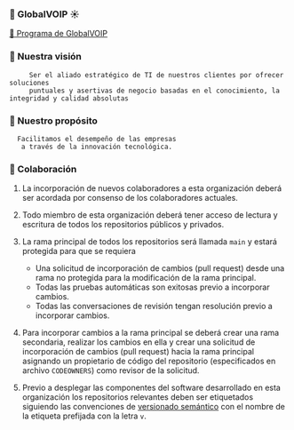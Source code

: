 
### 🌵 GlobalVOIP ☀️


[📖 Programa de GlobalVOIP](https://globalvoip.com.mx/about/)


### 🌱 Nuestra visión
         Ser el aliado estratégico de TI de nuestros clientes por ofrecer soluciones 
         puntuales y asertivas de negocio basadas en el conocimiento, la integridad y calidad absolutas


### 🎯  Nuestro propósito


      Facilitamos el desempeño de las empresas
       a través de la innovación tecnológica.



### 🤝 Colaboración

1. La incorporación de nuevos colaboradores a esta organización deberá
   ser acordada por consenso de los colaboradores actuales.
2. Todo miembro de esta organización deberá tener acceso de lectura y
   escritura de todos los repositorios públicos y privados.

3. La rama principal de todos los repositorios será llamada `main` y
   estará protegida para que se requiera
   - Una solicitud de incorporación de cambios (pull request) desde
     una rama no protegida para la modificación de la rama principal.
   - Todas las pruebas automáticas son exitosas previo a incorporar
     cambios.
   - Todas las conversaciones de revisión tengan resolución previo a
     incorporar cambios.
4. Para incorporar cambios a la rama principal se deberá crear una
   rama secondaria, realizar los cambios en ella y crear una solicitud
   de incorporación de cambios (pull request) hacia la rama principal
   asignando un propietario de código del repositorio (especificados
   en archivo `CODEOWNERS`) como revisor de la solicitud.
5. Previo a desplegar las componentes del software desarrollado en
   esta organización los repositorios relevantes deben ser etiquetados
   siguiendo las convenciones de [versionado
   semántico](https://semver.org/) con el nombre de la etiqueta
   prefijada con la letra `v`.
